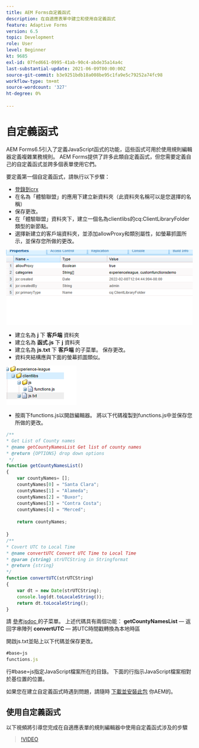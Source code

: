 ```yaml
---
title: AEM Forms自定義函式
description: 在自適應表單中建立和使用自定義函式
feature: Adaptive Forms
version: 6.5
topic: Development
role: User
level: Beginner
kt: 9685
exl-id: 07fed661-0995-41ab-90c4-abde35a14a4c
last-substantial-update: 2021-06-09T00:00:00Z
source-git-commit: b3e9251bdb18a008be95c1fa9e5c79252a74fc98
workflow-type: tm+mt
source-wordcount: '327'
ht-degree: 0%

---
```


# 自定義函式

AEM Forms6.5引入了定義JavaScript函式的功能，這些函式可用於使用規則編輯器定義複雜業務規則。
AEM Forms提供了許多此類自定義函式，但您需要定義自己的自定義函式並跨多個表單使用它們。

要定義第一個自定義函式，請執行以下步驟：
* [登錄到crx](http://localhost:4502/crx/de/index.jsp#/apps/experience-league/clientlibs)
* 在名為「體驗聯盟」的應用下建立新資料夾（此資料夾名稱可以是您選擇的名稱）
* 保存更改。
* 在「體驗聯盟」資料夾下，建立一個名為clientlibs的cq:ClientLibraryFolder類型的新節點。
* 選擇新建立的客戶端資料夾，並添加allowProxy和類別屬性，如螢幕抓圖所示，並保存您所做的更改。

![客戶端庫](assets/custom-functions.png)
* 建立名為 **j** 下 **客戶端** 資料夾
* 建立名為 **函式.js** 下 **j** 資料夾
* 建立名為 **js.txt** 下 **客戶端** 的子菜單。 保存更改。
* 資料夾結構應與下面的螢幕抓圖類似。

![規則編輯器](assets/folder-structure.png)

* 按兩下functions.js以開啟編輯器。
將以下代碼複製到functions.js中並保存您所做的更改。

```javascript
/**
* Get List of County names
* @name getCountyNamesList Get list of county names
* @return {OPTIONS} drop down options 
 */
function getCountyNamesList()
{
    var countyNames= [];
    countyNames[0] = "Santa Clara";
    countyNames[1] = "Alameda";
    countyNames[2] = "Buxor";
    countyNames[3] = "Contra Costa";
    countyNames[4] = "Merced";

    return countyNames;

}
/**
* Covert UTC to Local Time
* @name convertUTC Convert UTC Time to Local Time
* @param {string} strUTCString in Stringformat
* @return {string}
*/
function convertUTC(strUTCString)
{
    var dt = new Date(strUTCString);
    console.log(dt.toLocaleString());
    return dt.toLocaleString();
}
```

請 [參考jsdoc ](https://jsdoc.app/index.html)的子菜單。
上述代碼具有兩個功能：
**getCountyNamesList**  — 返回字串陣列
**convertUTC**  — 將UTC時間戳轉換為本地時區

開啟js.txt並貼上以下代碼並保存更改。

```javascript
#base=js
functions.js
```

行#base=js指定JavaScript檔案所在的目錄。
下面的行指示JavaScript檔案相對於基位置的位置。

如果您在建立自定義函式時遇到問題，請隨時 [下載並安裝此包](assets/custom-functions.zip) 你AEM的。

## 使用自定義函式

以下視頻將引導您完成在自適應表單的規則編輯器中使用自定義函式涉及的步驟
>[!VIDEO](https://video.tv.adobe.com/v/340305?quality=12&learn=on)
